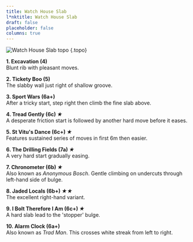 ```yaml
---
title: Watch House Slab
l*nktitle: Watch House Slab
draft: false
placeholder: false
columns: true
---
```



![Watch House Slab topo](/img/south-wales/the-gower/watch-house-slab.jpg)
{.topo}

**1. Excavation (4)**  
Blunt rib with pleasant moves.

**2. Tickety Boo (5)**  
The slabby wall just right of shallow groove.

**3. Sport Wars (6a+)**  
After a tricky start, step right then climb the fine slab above.

**4. Tread Gently (6c) *★***  
A desperate friction start is followed by another hard move before it eases.

**5. St Vitu's Dance (6c+) *★***  
Features sustained series of moves in first 6m then easier.

**6. The Drilling Fields (7a) *★***  
A very hard start gradually easing.

**7. Chronometer (6b) *★***  
Also known as *Anonymous Bosch*. Gentle climbing on undercuts through left-hand side of bulge.

**8. Jaded Locals (6b+) *★★***  
The excellent right-hand variant.

**9. I Bolt Therefore I Am (6c+) *★***  
A hard slab lead to the 'stopper' bulge.

**10. Alarm Clock (6a+)**  
Also known as *Trad Man*. This crosses white streak from left to right.